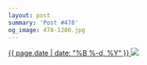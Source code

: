 ```yaml
---
layout: post
summary: 'Post #478'
og_image: 478-1280.jpg
---
```


<p>
 <time>
  <a href="/478">
   {{ page.date | date: "%B %-d, %Y" }}
  </a>
 </time>
 <a href="/478">
  <img data-taken="3/14/2016" sizes="(min-width: 700px) 50vw, calc(100vw - 2rem)" src="{{ site.assets_url }}/478-640.jpg" srcset="{{ site.assets_url }}/478-1280.jpg 1280w, {{ site.assets_url }}/478-960.jpg 960w, {{ site.assets_url }}/478-640.jpg 640w, {{ site.assets_url }}/478-320.jpg 320w"/>
 </a>
</p>
